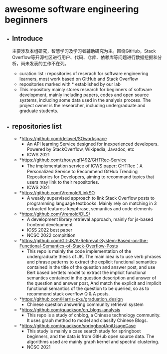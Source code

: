 # awesome software engineering beginners

- ## Introduce
  主要涉及本组研究，智慧学习及学习者辅助研究为主。围绕GitHub，Stack Overflow等开源社区进行用户、代码、仓库、依赖库等问题进行数据挖掘和分析，尚未发表的工作不在列。
  - curation list : repositories of reserach for software engineering learners, most work based on GitHub and Stack Overflow
  - repositories marked with * established by our lab
  - This repository mainly stores research for beginners of software development, mainly including papers, codes and open source systems, including some data used in the analysis process. The project owner is the researcher, including undergraduate and graduate students.

- ## repositories list

  - *https://github.com/delavet/SOworkspace
    - An API learning Service designed for inexperienced developers. Powered by StackOverflow, Wikipedia, Javadoc, etc
    - ICWS 2021
  - *https://github.com/zhouyuqi1492/GHTRec-Service
    - The implementation service of ICWS paper: GHTRec：A Personalized Service to Recommend GitHub Trending Repositories for Developers, aiming to recommand topics that users may link to their repositories.
    - ICWS 2021
  - *https://github.com/Vremold/LinkSO
    - A weakly supervised approach to link Stack Overflow posts to programming language textbooks. Mainly rely on matching in 3 extracted features: keyphrase, semantics and code elements
  - *https://github.com/Vremold/DLS/
    - A development library retrieval approach, mainly for js-based frontend development
    - ICSS 2022 best paper
    - NCSC 2022 compitition 
  - *https://github.com/Git-JK/A-Retireval-System-Based-on-the-Functional-Semantics-of-Stack-Overflow-Posts
    - This repo is mainly the code implementation of the undergraduate thesis of JK. The main idea is to use verb phrases and phrase patterns to extract the explicit functional semantics contained in the title of the question and answer post, and use Bert based bertlets model to extract the implicit functional semantics contained in the question description and answer of the question and answer post, And match the explicit and implicit functional semantics of the question to be queried, so as to recommend stack overflow Q & A posts.
  - *https://github.com/Harris-pku/graduation_design
    - Chinese question answering community retrieval system
  - *https://github.com/quackson/cn_blogs-analysis
    - This repo is a study of cnblog, a Chinese technology community. It uses graph method to model and classify Chinese Blogs.
  - *https://github.com/quackson/springbootApiUsageCase
    - This study is mainly a case search study for springboot beginners, and the data is from GitHub open source data. The algorithms used are mainly graph kernel and spectral clustering.
    - NCSC 2021

 
